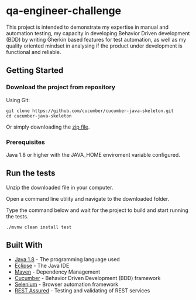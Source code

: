 # qa-engineer-challenge

This project is intended to demonstrate my expertise in manual and automation testing, my capacity in developing 
Behavior Driven development (BDD) by writing Gherkin based features for test automation, as well as my quality oriented mindset
in analysing if the product under development is functional and reliable.

## Getting Started

### Download the project from repository

Using Git:

    git clone https://github.com/cucumber/cucumber-java-skeleton.git
    cd cucumber-java-skeleton

Or simply downloading the [zip file](https://github.com/rapholtz/qa-engineer-challenge.git).

### Prerequisites

Java 1.8 or higher with the JAVA_HOME enviroment variable configured.

## Run the tests

Unzip the downloaded file in your computer.

Open a command line utility and navigate to the downloaded folder.

Type the command below and wait for the project to build and start running the tests.

    ./mvnw clean install test

## Built With

* [Java 1.8](https://www.oracle.com/java/technologies/javase-jdk8-downloads.html) - The programming language used
* [Eclipse](https://www.eclipse.org/) - The Java IDE
* [Maven](https://maven.apache.org/) - Dependency Management
* [Cucumber](https://cucumber.io/) - Behavior Driven Development (BDD) framework
* [Selenium](https://www.selenium.dev/) - Browser automation framework
* [REST Assured](http://rest-assured.io/) - Testing and validating of REST services
